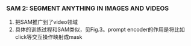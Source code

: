 ### SAM 2: SEGMENT ANYTHING IN IMAGES AND VIDEOS
1. 把SAM推广到了video领域
2. 具体的训练过程和SAM类似，见Fig.3。prompt encoder的作用是将比如click等交互操作映射成mask